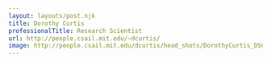 ```yaml
---
layout: layouts/post.njk
title: Dorothy Curtis
professionalTitle: Research Scientist
url: http://people.csail.mit.edu/~dcurtis/
image: http://people.csail.mit.edu/dcurtis/head_shots/DorothyCurtis_DSC4841.jpg
---
```

